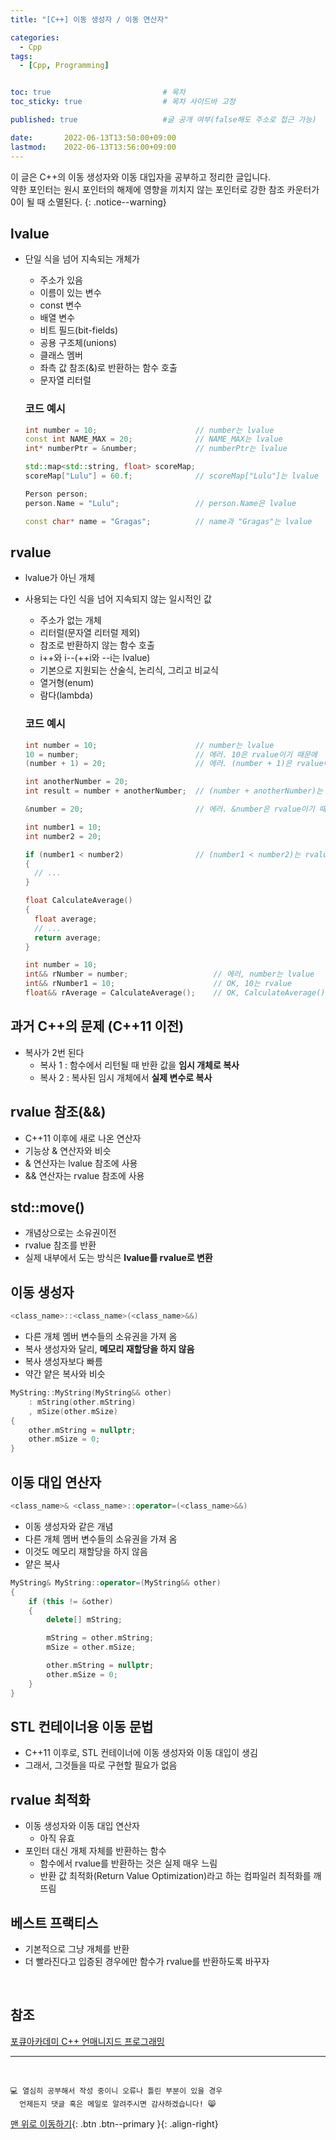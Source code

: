```yaml
---
title: "[C++] 이동 생성자 / 이동 연산자" 

categories:
  - Cpp
tags:
  - [Cpp, Programming]


toc: true                         # 목차
toc_sticky: true                  # 목차 사이드바 고정

published: true                   #글 공개 여부(false해도 주소로 접근 가능)

date:       2022-06-13T13:50:00+09:00
lastmod:    2022-06-13T13:56:00+09:00
---
```


<!-- description : 25자에서 160자 사이 -->
이 글은 C++의 이동 생성자와 이동 대입자을 공부하고 정리한 글입니다.<br>
약한 포인터는 원시 포인터의 해제에 영향을 끼치지 않는 포인터로 강한 참조 카운터가 0이 될 때 소멸된다.
{: .notice--warning}

## lvalue
- 단일 식을 넘어 지속되는 개체가
  - 주소가 있음
  - 이름이 있는 변수
  - const 변수
  - 배열 변수
  - 비트 필드(bit-fields)
  - 공용 구조체(unions)
  - 클래스 멤버
  - 좌측 값 참조(&)로 반환하는 함수 호출
  - 문자열 리터럴

  ### 코드 예시

  ```cpp
  int number = 10;                      // number는 lvalue 
  const int NAME_MAX = 20;              // NAME_MAX는 lvalue
  int* numberPtr = &number;             // numberPtr는 lvalue 

  std::map<std::string, float> scoreMap;
  scoreMap["Lulu"] = 60.f;              // scoreMap["Lulu"]는 lvalue

  Person person;
  person.Name = "Lulu";                 // person.Name은 lvalue

  const char* name = "Gragas";          // name과 "Gragas"는 lvalue
  ```

## rvalue
- lvalue가 아닌 개체
- 사용되는 다인 식을 넘어 지속되지 않는 일시적인 값
  - 주소가 없는 개체
  - 리터럴(문자열 리터럴 제외)
  - 참조로 반환하지 않는 함수 호출
  - i++와 i--(++i와 --i는 lvalue)
  - 기본으로 지원되는 산술식, 논리식, 그리고 비교식
  - 열거형(enum)
  - 람다(lambda)

  ### 코드 예시

  ```cpp
  int number = 10;                      // number는 lvalue 
  10 = number;                          // 에러. 10은 rvalue이기 때문에
  (number + 1) = 20;                    // 에러. (number + 1)은 rvalue이기 때문에

  int anotherNumber = 20;
  int result = number + anotherNumber;  // (number + anotherNumber)는 rvalue

  &number = 20;                         // 에러. &number은 rvalue이기 때문에

  int number1 = 10;
  int number2 = 20;

  if (number1 < number2)                // (number1 < number2)는 rvalue
  {
    // ...
  }

  float CalculateAverage()
  {
    float average;
    // ...
    return average;
  }

  int number = 10;
  int&& rNumber = number;                   // 에러, number는 lvalue
  int&& rNumber1 = 10;                      // OK, 10는 rvalue
  float&& rAverage = CalculateAverage();    // OK, CalculateAverage()는 rvalue
  ```

## 과거 C++의 문제 (C++11 이전)
- 복사가 2번 된다
  - 복사 1 : 함수에서 리턴될 때 반환 값을 **임시 개체로 복사**
  - 복사 2 : 복사된 임시 개체에서 **실제 변수로 복사**

## rvalue 참조(&&)
- C++11 이후에 새로 나온 연산자
- 기능상 & 연산자와 비슷
- & 연산자는 lvalue 참조에 사용
- && 연산자는 rvalue 참조에 사용

## std::move()
- 개념상으로는 소유권이전
- rvalue 참조를 반환
- 실제 내부에서 도는 방식은 **lvalue를 rvalue로 변환**

## 이동 생성자

```cpp
<class_name>::<class_name>(<class_name>&&)
```

- 다른 개체 멤버 변수들의 소유권을 가져 옴
- 복사 생성자와 달리, **메모리 재할당을 하지 않음**
- 복사 생성자보다 빠름
- 약간 얕은 복사와 비슷

```cpp
MyString::MyString(MyString&& other)
    : mString(other.mString)
    , mSize(other.mSize)
{
    other.mString = nullptr;
    other.mSize = 0;
}
```

## 이동 대입 연산자

```cpp
<class_name>& <class_name>::operator=(<class_name>&&)
```

- 이동 생성자와 같은 개념
- 다른 개체 멤버 변수들의 소유권을 가져 옴
- 이것도 메모리 재할당을 하지 않음
- 얕은 복사

```cpp
MyString& MyString::operator=(MyString&& other)
{
    if (this != &other)
    {
        delete[] mString;

        mString = other.mString;
        mSize = other.mSize;

        other.mString = nullptr;
        other.mSize = 0;
    }
}
```

## STL 컨테이너용 이동 문법
- C++11 이후로, STL 컨테이너에 이동 생성자와 이동 대입이 생김
- 그래서, 그것들을 따로 구현할 필요가 없음

## rvalue 최적화
- 이동 생성자와 이동 대입 연산자
  - 아직 유효
- 포인터 대신 개체 자체를 반환하는 함수
  - 함수에서 rvalue를 반환하는 것은 실제 매우 느림
  - 반환 값 최적화(Return Value Optimization)라고 하는 컴파일러 최적화를 깨뜨림

## 베스트 프랙티스
- 기본적으로 그냥 개체를 반환
- 더 빨라진다고 입증된 경우에만 함수가 rvalue를 반환하도록 바꾸자

<br>

## 참조
[포큐아카데미 C++ 언매니지드 프로그래밍](https://pocu-ko.teachable.com/p/comp3200)

***
<br>

    💻 열심히 공부해서 작성 중이니 오류나 틀린 부분이 있을 경우 
      언제든지 댓글 혹은 메일로 알려주시면 감사하겠습니다! 😸


[맨 위로 이동하기](#){: .btn .btn--primary }{: .align-right}